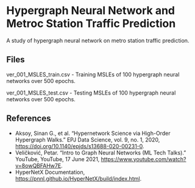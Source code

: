 # Hypergraph Neural Network and Metroc Station Traffic Prediction
A study of hypergraph neural network on metro station traffic prediction.

## Files

ver_001_MSLES_train.csv - Training MSLEs of 100 hypergraph neural networks over 500 epochs. 

ver_001_MSLES_test.csv - Testing MSLEs of 100 hypergraph neural networks over 500 epochs.

## References
* Aksoy, Sinan G., et al. “Hypernetwork Science via High-Order Hypergraph Walks.” EPJ Data Science, vol. 9, no. 1, 2020,   https://doi.org/10.1140/epjds/s13688-020-00231-0. 
* Veličković, Petar. “Intro to Graph Neural Networks (ML Tech Talks).” YouTube, YouTube, 17 June 2021, https://www.youtube.com/watch?v=8owQBFAHw7E.
* HyperNetX Documentation, https://pnnl.github.io/HyperNetX/build/index.html. 
